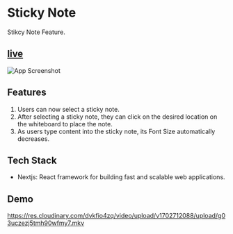 
# Sticky Note

 Stikcy Note Feature.




## [live](https://todolist-app-next-ts.vercel.app/)

![App Screenshot](https://res.cloudinary.com/dvkfio4zq/image/upload/v1702712525/upload/ewdgidsv69hutuf4pfkm.png)

## Features 
1. Users can now select a sticky note.
2. After selecting a sticky note, they can click on the desired location on the whiteboard to place the note.
3. As users type content into the sticky note, its Font Size automatically
 decreases.

## Tech Stack
- Nextjs: React framework for building fast and scalable web applications.

 


 


## Demo
 https://res.cloudinary.com/dvkfio4zq/video/upload/v1702712088/upload/g03uczezj5tmh90wfmy7.mkv


